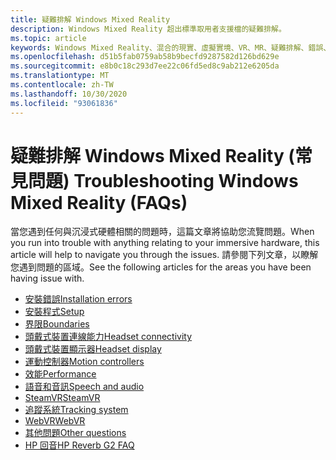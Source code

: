```yaml
---
title: 疑難排解 Windows Mixed Reality
description: Windows Mixed Reality 超出標準取用者支援檔的疑難排解。
ms.topic: article
keywords: Windows Mixed Reality、混合的現實、虛擬實境、VR、MR、疑難排解、錯誤、協助、支援
ms.openlocfilehash: d51b5fab0759ab58b9becfd9287582d126bd629e
ms.sourcegitcommit: e8b0c18c293d7ee22c06fd5ed8c9ab212e6205da
ms.translationtype: MT
ms.contentlocale: zh-TW
ms.lasthandoff: 10/30/2020
ms.locfileid: "93061836"
---
```

# <a name="troubleshooting-windows-mixed-reality-faqs"></a><span data-ttu-id="e2dc4-104">疑難排解 Windows Mixed Reality (常見問題) </span><span class="sxs-lookup"><span data-stu-id="e2dc4-104">Troubleshooting Windows Mixed Reality (FAQs)</span></span>

<span data-ttu-id="e2dc4-105">當您遇到任何與沉浸式硬體相關的問題時，這篇文章將協助您流覽問題。</span><span class="sxs-lookup"><span data-stu-id="e2dc4-105">When you run into trouble with anything relating to your immersive hardware, this article will help to navigate you through the issues.</span></span>
<span data-ttu-id="e2dc4-106">請參閱下列文章，以瞭解您遇到問題的區域。</span><span class="sxs-lookup"><span data-stu-id="e2dc4-106">See the following articles for the areas you have been having issue with.</span></span>

- [<span data-ttu-id="e2dc4-107">安裝錯誤</span><span class="sxs-lookup"><span data-stu-id="e2dc4-107">Installation errors</span></span>](installation_errors.md)
- [<span data-ttu-id="e2dc4-108">安裝程式</span><span class="sxs-lookup"><span data-stu-id="e2dc4-108">Setup</span></span>](set-up-questions.md)
- [<span data-ttu-id="e2dc4-109">界限</span><span class="sxs-lookup"><span data-stu-id="e2dc4-109">Boundaries</span></span>](boundary-questions.md)
- [<span data-ttu-id="e2dc4-110">頭戴式裝置連線能力</span><span class="sxs-lookup"><span data-stu-id="e2dc4-110">Headset connectivity</span></span>](headset-connectivity.md)
- [<span data-ttu-id="e2dc4-111">頭戴式裝置顯示器</span><span class="sxs-lookup"><span data-stu-id="e2dc4-111">Headset display</span></span>](headset-display.md)
- [<span data-ttu-id="e2dc4-112">運動控制器</span><span class="sxs-lookup"><span data-stu-id="e2dc4-112">Motion controllers</span></span>](motion-controller-problems.md)
- [<span data-ttu-id="e2dc4-113">效能</span><span class="sxs-lookup"><span data-stu-id="e2dc4-113">Performance</span></span>](performance-questions.md)
- [<span data-ttu-id="e2dc4-114">語音和音訊</span><span class="sxs-lookup"><span data-stu-id="e2dc4-114">Speech and audio</span></span>](speech-and-audio.md)
- [<span data-ttu-id="e2dc4-115">SteamVR</span><span class="sxs-lookup"><span data-stu-id="e2dc4-115">SteamVR</span></span>](steamvr-questions.md)
- [<span data-ttu-id="e2dc4-116">追蹤系統</span><span class="sxs-lookup"><span data-stu-id="e2dc4-116">Tracking system</span></span>](tracking.md)
- [<span data-ttu-id="e2dc4-117">WebVR</span><span class="sxs-lookup"><span data-stu-id="e2dc4-117">WebVR</span></span>](webvr-questions.md)
- [<span data-ttu-id="e2dc4-118">其他問題</span><span class="sxs-lookup"><span data-stu-id="e2dc4-118">Other questions</span></span>](other-questions.md)
- [<span data-ttu-id="e2dc4-119">HP 回音</span><span class="sxs-lookup"><span data-stu-id="e2dc4-119">HP Reverb G2 FAQ</span></span>](reverbG2-faq.md)